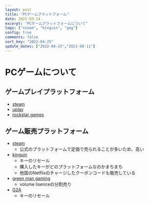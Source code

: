 ```yaml
---
layout: post
title: "PCゲームプラットフォーム"
date: 2021-03-14
excerpt: "PCゲームプラットフォームについて"
tags: ["steam", "kinguin", "gmg"]
config: true
comments: false
sort_key: "2022-04-25"
update_dates: ["2022-04-25","2021-08-11"]
---
```


# PCゲームについて

## ゲームプレイプラットフォーム
 - [steam](https://store.steampowered.com/)
 - [uplay](https://ubisoftconnect.com/ja-JP/)
 - [rockstar games](https://socialclub.rockstargames.com/rockstar-games-launcher)

## ゲーム販売プラットフォーム
 - [steam](https://store.steampowered.com/)
   - 公式のプラットフォームで定価で売られることが多いため、高い
 - [kinguin](https://www.kinguin.net/)
   - キーのリセール
   - 購入したキーがどのプラットフォームなのかまちまち
   - 他国のNetflixのチャージしたクーポンコードも販売している
 - [green man gaming](https://www.greenmangaming.com/ja/)
   - volume lisenceの分割売り
 - [G2A](https://www.g2a.com/)
   - キーのリセール
